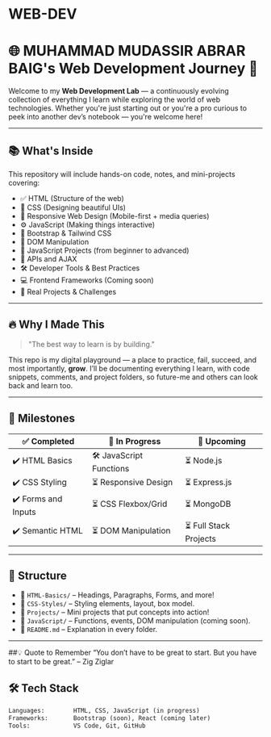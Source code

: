 # WEB-DEV
# 🌐 MUHAMMAD MUDASSIR ABRAR BAIG's  Web Development Journey 🚀

Welcome to my **Web Development Lab** — a continuously evolving collection of everything I learn while exploring the world of web technologies. Whether you're just starting out or you're a pro curious to peek into another dev’s notebook — you're welcome here!

---

## 📚 What's Inside

This repository will include hands-on code, notes, and mini-projects covering:

- ✅ HTML (Structure of the web)
- 🎨 CSS (Designing beautiful UIs)
- 📱 Responsive Web Design (Mobile-first + media queries)
- ⚙️ JavaScript (Making things interactive)
- 🌈 Bootstrap & Tailwind CSS
- 🧠 DOM Manipulation
- 🧪 JavaScript Projects (from beginner to advanced)
- 🔄 APIs and AJAX
- 🛠️ Developer Tools & Best Practices
- 💻 Frontend Frameworks (Coming soon)
- 🧩 Real Projects & Challenges

---

## 🔥 Why I Made This

> "The best way to learn is by building."

This repo is my digital playground — a place to practice, fail, succeed, and most importantly, **grow**. I’ll be documenting everything I learn, with code snippets, comments, and project folders, so future-me and others can look back and learn too.

---


## 📌 Milestones

| ✅ Completed | 📘 In Progress | 🧠 Upcoming |
|-------------|----------------|-------------|
| ✔️ HTML Basics | 🛠️ JavaScript Functions | ⏳ Node.js |
| ✔️ CSS Styling | ⏳ Responsive Design | ⏳ Express.js |
| ✔️ Forms and Inputs | ⏳ CSS Flexbox/Grid | ⏳ MongoDB |
| ✔️ Semantic HTML | ⏳ DOM Manipulation | ⏳ Full Stack Projects |

---

## 📁 Structure

- 📂 `HTML-Basics/` – Headings, Paragraphs, Forms, and more!
- 📂 `CSS-Styles/` – Styling elements, layout, box model.
- 📂 `Projects/` – Mini projects that put concepts into action!
- 📂 `JavaScript/` – Functions, events, DOM manipulation (coming soon).
- 📝 `README.md` – Explanation in every folder.

---
##💡 Quote to Remember
“You don’t have to be great to start. But you have to start to be great.” – Zig Ziglar


## 🛠️ Tech Stack

```txt
Languages:        HTML, CSS, JavaScript (in progress)
Frameworks:       Bootstrap (soon), React (coming later)
Tools:            VS Code, Git, GitHub
